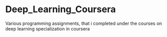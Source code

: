 # Deep_Learning_Coursera
Various programming assignments, that i completed under the courses on deep learning specialization in coursera

